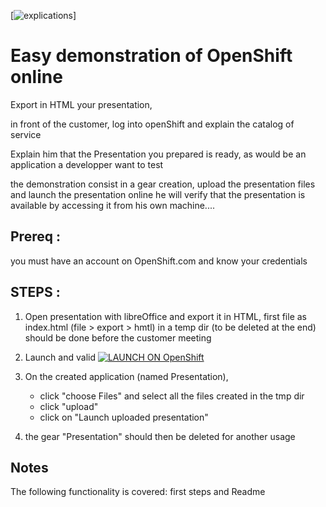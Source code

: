 [![explications](http://people.redhat.com/lpierson/PHP-PRZ/animatedslow.gif)]



Easy demonstration of OpenShift online
======================================
Export in HTML your presentation, 

in front of the customer, log into openShift and explain the catalog of service

Explain him that the Presentation you prepared is ready, as would be an application a developper want to test

the demonstration consist in a gear creation, upload the presentation files and launch the presentation online
	he will verify that the presentation is available by accessing it from his own machine....


Prereq :
--------
   you must have an account on OpenShift.com and know your credentials


STEPS : 
-------

1)  Open presentation with libreOffice and export it in HTML, first file as index.html (file > export > hmtl) in a temp dir (to be deleted at the end)
should be done before the customer meeting

2) Launch and valid  [![LAUNCH ON OpenShift](http://people.redhat.com/lpierson/openshift.svg)](https://openshift.redhat.com/app/console/application_type/custom?&cartridges%5B%5D=php-5.4&initial_git_url=https://github.com/lucpierson/PHP-prz.git&name=Presentation)


3) On the created application (named Presentation), 
   - click "choose Files"  and select all the files created in the tmp dir 
   - click "upload"
   - click on "Launch uploaded presentation"


4) the gear "Presentation" should then be deleted for another usage


Notes
-----
The following functionality is covered:
    first steps and Readme


